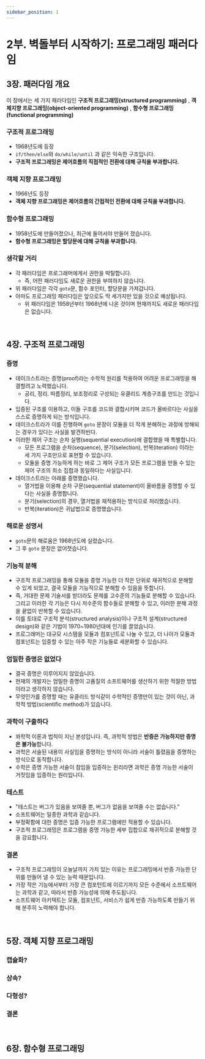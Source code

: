 ```yaml
---
sidebar_position: 1
---
```


# 2부. 벽돌부터 시작하기: 프로그래밍 패러다임

## 3장. 패러다임 개요

이 장에서는 세 가지 패러다임인 **구조적 프로그래밍(structured programming)** , **객체지향 프로그래밍(object-oriented programming)** , **함수형 프로그래밍(functional programming)**

### 구조적 프로그래밍

- 1968년도에 등장
- `if/then/else`와 `do/while/until` 과 같은 익숙한 구조입니다.
- **구조적 프로그래밍은 제어흐름의 직접적인 전환에 대해 규칙을 부과합니다.**

### 객체 지향 프로그래밍

- 1966년도 등장
- **객체 지향 프로그래밍은 제어흐름의 간접적인 전환에 대해 규칙을 부과합니다.**

### 함수형 프로그래밍

- 1958년도에 만들어졌으나, 최근에 들어서야 만들어 졌습니다.
- **함수형 프로그래밍은 할당문에 대해 규칙을 부과합니다.**

### 생각할 거리

- 각 패러다임은 프로그래머에게서 권한을 박탈합니다.
  - 즉, 어떤 패러다임도 새로운 권한을 부여하지 않습니다.
- 위 패러다임은 각각 `goto`문, 함수 포인터, 할당문을 가져갑니다.
- 아마도 프로그래밍 패러다임은 앞으로도 딱 세가지만 있을 것으로 예상됩니다.
  - 위 패러다임은 1958년부터 1968년에 나온 것이며 현재까지도 새로운 패러다임은 없습니다.

<br/>

## 4장. 구조적 프로그래밍

### 증명

- 데이크스트라는 증명(proof)라는 수학적 원리를 적용하여 어려운 프로그래밍을 해결할려고 노력했습니다.
  - 공리, 정리. 따름정리, 보조정리로 구성되는 유클리드 계층구조를 만드는 것입니다.
- 입증된 구조를 이용하고, 이들 구조를 코드와 결합시키며 코드가 올바르다는 사실을 스스로 증명하게 되는 방식입니다.
- 데이크스트라가 이를 진행하며 `goto` 문장이 모듈을 더 작게 분해하는 과정에 방해되는 경우가 있다는 사실을 발견하빈다.
- 이러한 제어 구조는 순차 실행(sequential execution)에 결합했을 때 특별합니다.
  - 모든 프로그램을 순차(sequence), 분기(selection), 반복(iteration) 이라는 세 가지 구조만으로 표현할 수 있습니다.
  - 모듈을 증명 가능하게 하는 바로 그 제어 구조가 모든 프로그램을 만들 수 있는 제어 구조의 최소 집합과 동일하다는 사실입니다.
- 데이크스트라는 아래를 증명했습니다.
  - 열거법을 이용해 순차 구문(sequential statement)이 올바름을 증명할 수 있다는 사실을 증명합니다.
  - 분기(selection)의 경우, 열거법을 재적용하는 방식으로 처리했습니다.
  - 반복(iteration)은 귀납법으로 증명했습니다. 

### 해로운 성명서

- `goto`문의 해로움은 1968년도에 실렸습니다.
- 그 후 `goto` 문장은 없어졋습니다.

### 기능적 분해

- 구조적 프로그래밍을 통해 모듈을 증명 가능한 더 작은 단위로 재귀적으로 분해할 수 있게 되었고, 결국 모듈을 기능적으로 분해할 수 있음을 뜻합니다.
- 즉, 거대한 문제 기술서를 받더라도 문제를 고수준의 기능들로 분해할 수 있습니다. 그리고 이러한 각 기능은 다시 저수준의 함수들로 분해할 수 있고, 이러한 분해 과정을 끝없이 반복할 수 있습니다.
- 이를 토대로 구조적 분석(structured analysis)이나 구조적 설계(structured design)와 같은 기법이 1970~1980년대에 인기를 끌었습니다.
- 프로그래머는 대규모 시스템을 모듈과 컴포넌트로 나눌 수 있고, 더 나아가 모듈과 컴포넌트는 입증할 수 있는 아주 작은 기능들로 세분화할 수 있습니다.

### 엄밀한 증명은 없었다

- 결국 증명은 이루어지지 않았습니다.
- 현재의 개발자는 엄밀한 증명이 고품질의 소프트웨어를 생산하기 위한 적절한 방법이라고 생각하지 않습니다.
- 무엇인가를 증명할 때는 유클리드 방식같이 수학적인 증명만이 있는 것이 아닌, 과학적 방법(scientific method)가 있습니다.

### 과학이 구출하다

- 꽈학적 이론과 법칙이 지닌 본성입니다. 즉, 과학적 방법은 **반증은 가능하지만 증명은 불가능**합니다.
- 과학은 서술된 내용이 사실임을 증명하는 방식이 아니라 서술이 틀렸음을 증명하는 방식으로 동작합니다.
- 수학은 증명 가능한 서술이 참임을 입증하는 윈리라면 과학은 증명 가능한 서술이 거짓임을 입증하는 원리입니다.

### 테스트

- "테스트는 버그가 있음을 보여줄 뿐, 버그가 없음을 보여줄 수는 없습니다."
- 소프트웨어는 일종한 과학과 같습니다.
- 부정확함에 대한 증명은 입증 가능한 프로그램에만 적용할 수 있습니다.
- 구조적 프로그래밍은 프로그램을 증명 가능한 세부 집합으로 재귀적으로 분해할 것을 강요합니다.

### 결론

- 구조적 프로그래밍이 오늘날까지 가치 있는 이유는 프로그래밍에서 반증 가능한 단위를 만들어 낼 수 있는 능력 때문입니다.
- 가장 작은 기능에서부터 가장 큰 컴포턴트에 이르기까지 모든 수준에서 소프트웨어는 과학과 같고, 따라서 반증 가능성에 의해 주도됩니다.
- 소프트웨어 아키텍트는 모듈, 컴포넌트, 서비스가 쉽게 반증 가능하도록 만들기 위해 분주히 노력해야 합니다.

<br/>

## 5장. 객체 지향 프로그래밍

### 캡슐화?

### 상속?

### 다형성?

### 결론

<br/>

## 6장. 함수형 프로그래밍